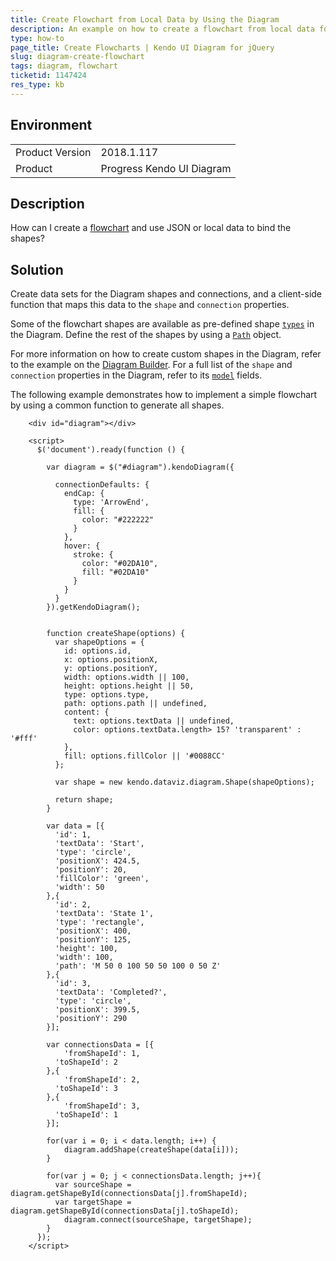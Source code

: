 ```yaml
---
title: Create Flowchart from Local Data by Using the Diagram
description: An example on how to create a flowchart from local data for shapes and connections by using the Kendo UI Diagram.
type: how-to
page_title: Create Flowcharts | Kendo UI Diagram for jQuery
slug: diagram-create-flowchart
tags: diagram, flowchart
ticketid: 1147424
res_type: kb
---
```


## Environment

<table>
	<tr>
		<td>Product Version</td>
		<td>2018.1.117</td>
	</tr>
	<tr>
		<td>Product</td>
		<td>Progress Kendo UI Diagram</td>
	</tr>
</table>


## Description

How can I create a [flowchart](https://en.wikipedia.org/wiki/Flowchart) and use JSON or local data to bind the shapes?

## Solution

Create data sets for the Diagram shapes and connections, and a client-side function that maps this data to the `shape` and `connection` properties.

Some of the flowchart shapes are available as pre-defined shape [`types`](/api/javascript/dataviz/diagram/shape/configuration/type) in the Diagram. Define the rest of the shapes by using a [`Path`](/api/javascript/dataviz/diagram/path) object.

For more information on how to create custom shapes in the Diagram, refer to the example on the [Diagram Builder](https://demos.telerik.com/kendo-ui/html5-diagram-sample-app). For a full list of the `shape` and `connection` properties in the Diagram, refer to its [`model`](/controls/diagrams-and-maps/diagram/editing#model-fields) fields.

The following example demonstrates how to implement a simple flowchart by using a common function to generate all shapes.

```dojo
    <div id="diagram"></div>

    <script>
      $('document').ready(function () {

        var diagram = $("#diagram").kendoDiagram({

          connectionDefaults: {
            endCap: {
              type: 'ArrowEnd',
              fill: {
                color: "#222222"
              }
            },
            hover: {
              stroke: {
                color: "#02DA10",
                fill: "#02DA10"
              }
            }
          }
        }).getKendoDiagram();


        function createShape(options) {
          var shapeOptions = {
            id: options.id,
            x: options.positionX,
            y: options.positionY,
            width: options.width || 100,
            height: options.height || 50,
            type: options.type,
            path: options.path || undefined,
            content: {
              text: options.textData || undefined,
              color: options.textData.length> 15? 'transparent' : '#fff'
            },
            fill: options.fillColor || '#0088CC'
          };

          var shape = new kendo.dataviz.diagram.Shape(shapeOptions);

          return shape;
        }

        var data = [{
          'id': 1,
          'textData': 'Start',
          'type': 'circle',
          'positionX': 424.5,
          'positionY': 20,
          'fillColor': 'green',
          'width': 50
        },{
          'id': 2,
          'textData': 'State 1',
          'type': 'rectangle',
          'positionX': 400,
          'positionY': 125,
          'height': 100,
          'width': 100,
          'path': 'M 50 0 100 50 50 100 0 50 Z'
        },{
          'id': 3,
          'textData': 'Completed?',
          'type': 'circle',
          'positionX': 399.5,
          'positionY': 290
        }];

        var connectionsData = [{
        	'fromShapeId': 1,
          'toShapeId': 2
        },{
        	'fromShapeId': 2,
          'toShapeId': 3
        },{
        	'fromShapeId': 3,
          'toShapeId': 1
        }];

        for(var i = 0; i < data.length; i++) {
        	diagram.addShape(createShape(data[i]));
        }

        for(var j = 0; j < connectionsData.length; j++){
          var sourceShape = diagram.getShapeById(connectionsData[j].fromShapeId);
          var targetShape = diagram.getShapeById(connectionsData[j].toShapeId);
        	diagram.connect(sourceShape, targetShape);
        }
      });
    </script>
```
